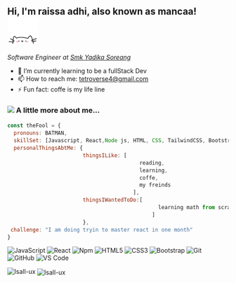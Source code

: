 ## Hi, I'm raissa adhi, also known as mancaa! <img src="img/kitty.gif" alt="Funny kitty" width="70">
<p><em>Software Engineer at <a href="">Smk Yadika Soreang</a></em></p>


- 🌱 I’m currently learning to be a fullStack Dev
- 📫 How to reach me: tetroverse4@gmail.com
- ⚡ Fun fact: coffe is my life line

### <img src="https://media.giphy.com/media/VgCDAzcKvsR6OM0uWg/giphy.gif" width="50"> A little more about me...  

```javascript
const theFool = {
  pronouns: BATMAN,
  skillSet: [Javascript, React,Node js, HTML, CSS, TailwindCSS, Bootstrap, Laravel]
  personalThingsAbtMe: {
                        thingsILike: [
                                          reading,
                                          learning,
                                          coffe,
                                          my freinds
                                        ],
                        thingsIWantedToDo:[
                                                learning math from scratch,
                                              ]
                        },
 challenge: "I am doing tryin to master react in one month"
}
```
![JavaScript](https://img.shields.io/badge/-JavaScript-%23F7DF1C?style=flat-square&logo=javascript&logoColor=000000&labelColor=%23F7DF1C&color=%23FFCE5A)
![React](https://img.shields.io/badge/-React-61DAFB?style=flat-square&logo=react&logoColor=ffffff)
![Npm](https://img.shields.io/badge/-npm-CB3837?style=flat-square&logo=npm)
![HTML5](https://img.shields.io/badge/-HTML5-%23E44D27?style=flat-square&logo=html5&logoColor=ffffff)
![CSS3](https://img.shields.io/badge/-CSS3-%231572B6?style=flat-square&logo=css3)
![Bootstrap](https://img.shields.io/badge/-Bootstrap-563D7C?style=flat-square&logo=Bootstrap)
![Git](https://img.shields.io/badge/-Git-%23F05032?style=flat-square&logo=git&logoColor=%23ffffff)
![GitHub](https://img.shields.io/badge/-GitHub-181717?style=flat-square&logo=github)
![VS Code](http://img.shields.io/badge/-VS%20Code-007ACC?style=flat-square&logo=visual-studio-code&logoColor=ffffff)



<p><img align="left" src="https://github-readme-stats.vercel.app/api/top-langs?username=Isall-ux&show_icons=true&locale=en&layout=compact" alt="Isall-ux" /></p>

<p>&nbsp;<img align="center" src="https://github-readme-stats.vercel.app/api?username=Isall-ux&show_icons=true&locale=en" alt="Isall-ux" /></p>
